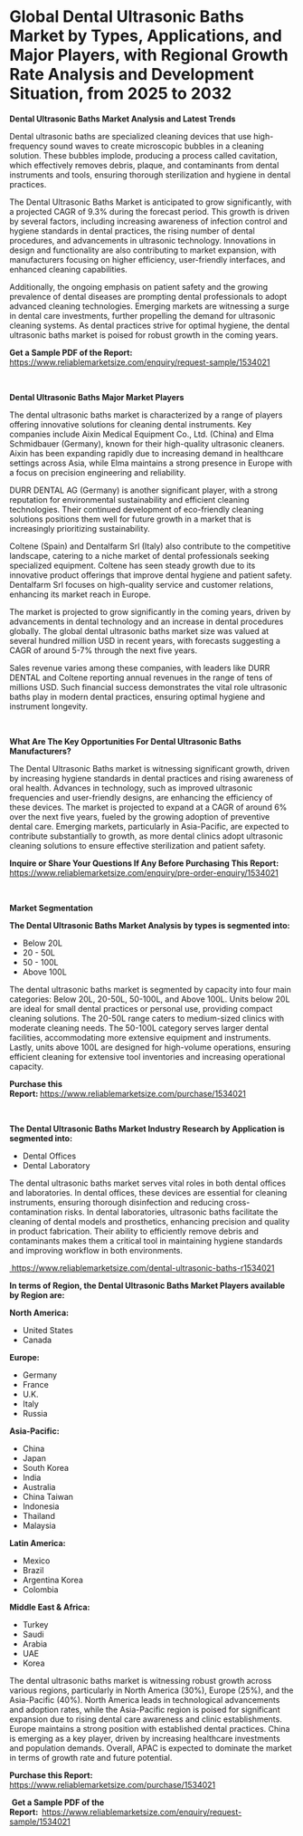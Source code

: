 <p><h1>Global Dental Ultrasonic Baths Market by Types, Applications, and Major Players, with Regional Growth Rate Analysis and Development Situation, from 2025 to 2032</h1></p><p><strong>Dental Ultrasonic Baths Market Analysis and Latest Trends</strong></p>
<p><p>Dental ultrasonic baths are specialized cleaning devices that use high-frequency sound waves to create microscopic bubbles in a cleaning solution. These bubbles implode, producing a process called cavitation, which effectively removes debris, plaque, and contaminants from dental instruments and tools, ensuring thorough sterilization and hygiene in dental practices.</p><p>The Dental Ultrasonic Baths Market is anticipated to grow significantly, with a projected CAGR of 9.3% during the forecast period. This growth is driven by several factors, including increasing awareness of infection control and hygiene standards in dental practices, the rising number of dental procedures, and advancements in ultrasonic technology. Innovations in design and functionality are also contributing to market expansion, with manufacturers focusing on higher efficiency, user-friendly interfaces, and enhanced cleaning capabilities.</p><p>Additionally, the ongoing emphasis on patient safety and the growing prevalence of dental diseases are prompting dental professionals to adopt advanced cleaning technologies. Emerging markets are witnessing a surge in dental care investments, further propelling the demand for ultrasonic cleaning systems. As dental practices strive for optimal hygiene, the dental ultrasonic baths market is poised for robust growth in the coming years.</p></p>
<p><strong>Get a Sample PDF of the Report:&nbsp;</strong> <a href="https://www.reliablemarketsize.com/enquiry/request-sample/1534021?utm_campaign=3115&utm_medium=2&utm_source=Github&utm_content=ia&utm_term=13042025&utm_id=dental-ultrasonic-baths">https://www.reliablemarketsize.com/enquiry/request-sample/1534021</a></p>
<p>&nbsp;</p>
<p><strong>Dental Ultrasonic Baths Major Market Players</strong></p>
<p><p>The dental ultrasonic baths market is characterized by a range of players offering innovative solutions for cleaning dental instruments. Key companies include Aixin Medical Equipment Co., Ltd. (China) and Elma Schmidbauer (Germany), known for their high-quality ultrasonic cleaners. Aixin has been expanding rapidly due to increasing demand in healthcare settings across Asia, while Elma maintains a strong presence in Europe with a focus on precision engineering and reliability.</p><p>DURR DENTAL AG (Germany) is another significant player, with a strong reputation for environmental sustainability and efficient cleaning technologies. Their continued development of eco-friendly cleaning solutions positions them well for future growth in a market that is increasingly prioritizing sustainability.</p><p>Coltene (Spain) and Dentalfarm Srl (Italy) also contribute to the competitive landscape, catering to a niche market of dental professionals seeking specialized equipment. Coltene has seen steady growth due to its innovative product offerings that improve dental hygiene and patient safety. Dentalfarm Srl focuses on high-quality service and customer relations, enhancing its market reach in Europe.</p><p>The market is projected to grow significantly in the coming years, driven by advancements in dental technology and an increase in dental procedures globally. The global dental ultrasonic baths market size was valued at several hundred million USD in recent years, with forecasts suggesting a CAGR of around 5-7% through the next five years.</p><p>Sales revenue varies among these companies, with leaders like DURR DENTAL and Coltene reporting annual revenues in the range of tens of millions USD. Such financial success demonstrates the vital role ultrasonic baths play in modern dental practices, ensuring optimal hygiene and instrument longevity.</p></p>
<p>&nbsp;</p>
<p><strong>What Are The Key Opportunities For Dental Ultrasonic Baths Manufacturers?</strong></p>
<p><p>The Dental Ultrasonic Baths market is witnessing significant growth, driven by increasing hygiene standards in dental practices and rising awareness of oral health. Advances in technology, such as improved ultrasonic frequencies and user-friendly designs, are enhancing the efficiency of these devices. The market is projected to expand at a CAGR of around 6% over the next five years, fueled by the growing adoption of preventive dental care. Emerging markets, particularly in Asia-Pacific, are expected to contribute substantially to growth, as more dental clinics adopt ultrasonic cleaning solutions to ensure effective sterilization and patient safety.</p></p>
<p><strong>Inquire or Share Your Questions If Any Before Purchasing This Report:</strong> <a href="https://www.reliablemarketsize.com/enquiry/pre-order-enquiry/1534021?utm_campaign=3115&utm_medium=2&utm_source=Github&utm_content=ia&utm_term=13042025&utm_id=dental-ultrasonic-baths">https://www.reliablemarketsize.com/enquiry/pre-order-enquiry/1534021</a></p>
<p>&nbsp;</p>
<p><strong>Market Segmentation</strong></p>
<p><strong>The Dental Ultrasonic Baths Market Analysis by types is segmented into:</strong></p>
<p><ul><li>Below 20L</li><li>20 - 50L</li><li>50 - 100L</li><li>Above 100L</li></ul></p>
<p><p>The dental ultrasonic baths market is segmented by capacity into four main categories: Below 20L, 20-50L, 50-100L, and Above 100L. Units below 20L are ideal for small dental practices or personal use, providing compact cleaning solutions. The 20-50L range caters to medium-sized clinics with moderate cleaning needs. The 50-100L category serves larger dental facilities, accommodating more extensive equipment and instruments. Lastly, units above 100L are designed for high-volume operations, ensuring efficient cleaning for extensive tool inventories and increasing operational capacity.</p></p>
<p><strong>Purchase this Report:&nbsp;</strong><a href="https://www.reliablemarketsize.com/purchase/1534021?utm_campaign=3115&utm_medium=2&utm_source=Github&utm_content=ia&utm_term=13042025&utm_id=dental-ultrasonic-baths">https://www.reliablemarketsize.com/purchase/1534021</a></p>
<p>&nbsp;</p>
<p><strong>The Dental Ultrasonic Baths Market Industry Research by Application is segmented into:</strong></p>
<p><ul><li>Dental Offices</li><li>Dental Laboratory</li></ul></p>
<p><p>The dental ultrasonic baths market serves vital roles in both dental offices and laboratories. In dental offices, these devices are essential for cleaning instruments, ensuring thorough disinfection and reducing cross-contamination risks. In dental laboratories, ultrasonic baths facilitate the cleaning of dental models and prosthetics, enhancing precision and quality in product fabrication. Their ability to efficiently remove debris and contaminants makes them a critical tool in maintaining hygiene standards and improving workflow in both environments.</p></p>
<p><a href="https://www.reliablemarketsize.com/dental-ultrasonic-baths-r1534021?utm_campaign=3115&utm_medium=2&utm_source=Github&utm_content=ia&utm_term=13042025&utm_id=dental-ultrasonic-baths">&nbsp;https://www.reliablemarketsize.com/dental-ultrasonic-baths-r1534021</a></p>
<p><strong>In terms of Region, the Dental Ultrasonic Baths Market Players available by Region are:</strong></p>
<p>
    <p> <strong> North America: </strong>
        <ul>
            <li>United States</li>
            <li>Canada</li>
        </ul>
        </p> 
    <p> <strong> Europe: </strong>
        <ul>
            <li>Germany</li>
            <li>France</li>
            <li>U.K.</li>
            <li>Italy</li>
            <li>Russia</li>
        </ul>
        </p> 
    <p> <strong> Asia-Pacific: </strong>
        <ul>
            <li>China</li>
            <li>Japan</li>
            <li>South Korea</li>
            <li>India</li>
            <li>Australia</li>
            <li>China Taiwan</li>
            <li>Indonesia</li>
            <li>Thailand</li>
            <li>Malaysia</li>
        </ul>
        </p> 
    <p> <strong> Latin America: </strong>
        <ul>
            <li>Mexico</li>
            <li>Brazil</li>
            <li>Argentina Korea</li>
            <li>Colombia</li>
        </ul>
        </p> 
    <p> <strong> Middle East & Africa: </strong>
        <ul>
            <li>Turkey</li>
            <li>Saudi</li>
            <li>Arabia</li>
            <li>UAE</li>
            <li>Korea</li>
        </ul>
    </p>
    </p>
<p><p>The dental ultrasonic baths market is witnessing robust growth across various regions, particularly in North America (30%), Europe (25%), and the Asia-Pacific (40%). North America leads in technological advancements and adoption rates, while the Asia-Pacific region is poised for significant expansion due to rising dental care awareness and clinic establishments. Europe maintains a strong position with established dental practices. China is emerging as a key player, driven by increasing healthcare investments and population demands. Overall, APAC is expected to dominate the market in terms of growth rate and future potential.</p></p>
<p><strong>Purchase this Report: </strong><a href="https://www.reliablemarketsize.com/purchase/1534021?utm_campaign=3115&utm_medium=2&utm_source=Github&utm_content=ia&utm_term=13042025&utm_id=dental-ultrasonic-baths">https://www.reliablemarketsize.com/purchase/1534021</a></p>
<p>&nbsp;<strong>Get a Sample PDF of the Report:&nbsp;&nbsp;</strong><a href="https://www.reliablemarketsize.com/enquiry/request-sample/1534021?utm_campaign=3115&utm_medium=2&utm_source=Github&utm_content=ia&utm_term=13042025&utm_id=dental-ultrasonic-baths">https://www.reliablemarketsize.com/enquiry/request-sample/1534021</a></p>
<p><strong></strong></p>
<p><p></p><p></p><p></p></p>